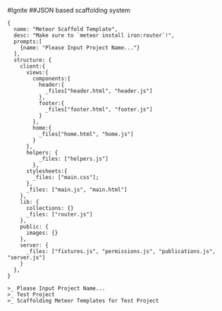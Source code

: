 #Ignite
##JSON based scaffolding system

    {
      name: "Meteor Scaffold Template",
      desc: "Make sure to `meteor install iron:router`!",
      prompts:[
        {name: "Please Input Project Name..."}
      ],
      structure: {
        client:{
          views:{
            components:{
              header:{
                _files["header.html", "header.js"]
              },
              footer:{
                _files["footer.html", "footer.js"]
              }
            },
            home:{
              _files["home.html", "home.js"]
            }
          },
          helpers: {
              _files: ["helpers.js"]
            },
          stylesheets:{
            _files: ["main.css"];
          },
          _files: ["main.js", "main.html"]
        },
        lib: {
          collections: {}
          _files: ["router.js"]
        },
        public: {
          images: {}
        },
        server: {
          _files: ["fixtures.js", "permissions.js", "publications.js", "server.js"]
        }
      },
    }

    >_ Please Input Project Name...
    >_ Test Project
    >_ Scaffolding Meteor Templates for Test Project
